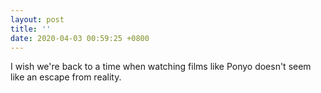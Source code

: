 ```yaml
---
layout: post
title: ''
date: 2020-04-03 00:59:25 +0800
---
```


I wish we're back to a time when watching films like Ponyo doesn't seem like an escape from reality.